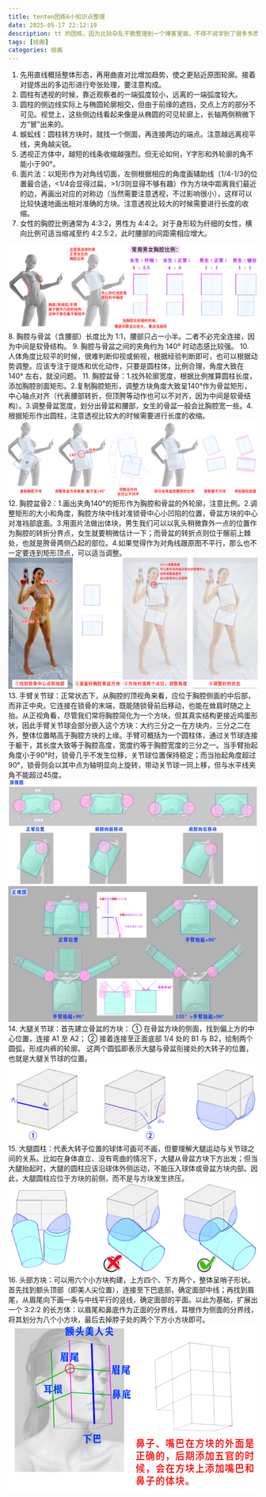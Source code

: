 ```yaml
---
title: tenten团练6小知识点整理
date: 2025-05-17 22:12:19
description: tt 的团练，因为比较杂乱干脆整理到一个博客里面，不得不说学到了很多东西，但双开真的会似的_(:τ」∠)_
tags: [绘画]
categories: 绘画
---
```

1. 先用直线概括整体形态，再用曲直对比增加趋势，使之更贴近原图轮廓。接着对提炼出的多边形进行夸张处理，要注意构成。
2. 圆柱有透视的时候，靠近观察者的一端弧度较小，远离的一端弧度较大。
3. 圆柱的侧边线实际上与椭圆轮廓相交，但由于前缘的遮挡，交点上方的部分不可见。视觉上，这些侧边线看起来像是从椭圆的可见轮廓上，长轴两侧稍微下方“冒”出来的。
4. 蜈蚣线：圆柱转方块时，就找一个侧面，再连接两边的端点。注意越远离视平线，夹角越尖锐。
5. 透视正方体中，越短的线条收缩越强烈。但无论如何，Y字形和外轮廓的角不能小于90°。
6. 面片法：以矩形作为对角线切面，左侧根据相应的角度画辅助线（1/4-1/3的位置最合适，<1/4会显得过扁，>1/3则显得不够有趣）作为方块中距离我们最近的边，再画出对应的对称边（当然需要注意透视，不过影响很小），这样可以比较快速地画出相对准确的方块。注意透视比较大的时候需要进行长度的收缩。
7. 女性的胸腔比例通常为 4:3:2，男性为 4:4:2。对于身形较为纤细的女性，横向比例可适当缩减至约 4:2.5:2，此时腰部的间距需相应增大。
<img src="/illustrations/tenten人体团练6小知识点/1.png" alt="比例">
8. 胸腔与骨盆（含腰部）长度比为 1:1，腰部只占一小半。二者不必完全连接，因为中间是软骨结构。
9. 胸腔与骨盆之间的夹角约为 140° 时动态感比较强。
10. 人体角度比较平的时候，很难判断仰视或俯视，根据经验判断即可，也可以根据动势调整。应该专注于提炼和优化动作，只要是圆柱体，比例合理，角度大致在 140° 左右，就没问题。
11. 胸腔盆骨：1.找外轮廓宽度，根据比例推算圆柱长度，添加胸腔剖面矩形。2.复制胸腔矩形，调整方块角度大致呈140°作为骨盆矩形，中心轴点对齐（代表腰部转折，但顶胯等动作也可以不对齐，因为中间是软骨结构）。3.调整骨盆宽度，划分出骨盆和腰部，女生的骨盆一般会比胸腔宽一些。4.根据矩形作出圆柱，注意透视比较大的时候需要进行长度的收缩。
<img src="/illustrations/tenten人体团练6小知识点/2.png" alt="胸腔盆骨圆柱步骤">
12. 胸腔盆骨2：1.画出夹角140°的矩形作为胸腔和骨盆的外轮廓，注意比例。2.调整矩形的大小和角度，胸腔方块中线对准锁骨中心小凹陷的位置，骨盆方块的中心对准裆部底面。3.用面片法做出体块，男生我们可以以乳头稍微靠外一点的位置作为胸腔的转折分界点，女生就要稍微估计一下；而骨盆的转折点则位于髂前上棘处，也就是胯骨两侧凸起的部位。4.如果觉得作为对角线跟原图不平行，那么也不一定要连到矩形顶点，可以适当调整。
<img src="/illustrations/tenten人体团练6小知识点/3.png" alt="胸腔盆骨方块步骤">
13. 手臂关节球：正常状态下，从胸腔的顶视角来看，应位于胸腔侧面的中后部，而非正中央。它连接在锁骨的末端，既能随锁骨前后移动，也能在耸肩时随之上抬。从正视角看，尽管我们常将胸腔简化为一个方块，但其真实结构更接近鸡蛋形状，因此手臂关节球会部分嵌入这个方块：大约三分之一在方块内，三分之二在外，整体位置略高于胸腔方块的上缘。手臂可概括为一个圆柱体，通过关节球连接于躯干，其长度大致等于胸腔高度，宽度约等于胸腔宽度的三分之一。当手臂抬起角度小于90°时，锁骨几乎不发生位移，关节球位置保持稳定；而当抬起角度超过90°，锁骨则会以其中点为轴明显向上旋转，带动关节球一同上移，但与水平线夹角不能超过45度。
<img src="/illustrations/tenten人体团练6小知识点/4.png">
<img src="/illustrations/tenten人体团练6小知识点/5.png" alt="手臂关节球">
14. 大腿关节球：首先建立骨盆的方块：
① 在骨盆方块的侧面，找到偏上方的中心位置，连接 A1 至 A2；
② 接着连接至正面底部 1/4 处的 B1 与 B2，绘制两个圆弧，形成内裤的轮廓。
这两个圆弧即表示大腿与骨盆衔接处的大转子的位置，也就是大腿关节球的位置。
<img src="/illustrations/tenten人体团练6小知识点/6.png" alt="大腿关节球">
15. 大腿圆柱：代表大转子位置的球体可画可不画，但要理解大腿运动与关节球之间的关系。比如在身体直立、没有弯曲的情况下，大腿从骨盆方块下方出发；但当大腿抬起时，大腿的圆柱应该沿球体外侧运动，不能压入球体或骨盆方块内部。因此，大腿圆柱应位于方块的前侧，而不是与方块发生挤压。
<img src="/illustrations/tenten人体团练6小知识点/7.png" alt="大腿圆柱">
16. 头部方块：可以用六个小方块构建，上方四个、下方两个，整体呈哨子形状。首先找到额头顶部（即美人尖位置），连接至下巴底部，确定面部中线；再找到眉尾，从眉尾向下画一条与中线平行的竖线，确定面部的平面。以此为基础，扩展出一个 3:2:2 的长方体：以眉尾和鼻底作为正面的分界线，耳根作为侧面的分界线，将其划分为八个小方块，最后去掉脖子处的两个下方小方块即可。
<img src="/illustrations/tenten人体团练6小知识点/8.png" alt="头部方块">